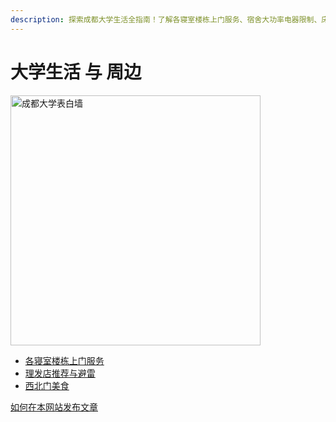 ```yaml
---
description: 探索成都大学生活全指南！了解各寝室楼栋上门服务、宿舍大功率电器限制、床铺编号及门禁规定；获取大一新生开学准备建议；查阅成都大学地铁运营时间和小白龙线路图；了解班委任职要求与考核制度；发现校园周边的理发店推荐与避雷指南，以及西北门美食推荐。全面的信息助你轻松适应大学生活，尽享便利与美味。
---
```


# 大学生活 与 周边

<img src="/表白墙.jpg" alt="成都大学表白墙" width="400"/>

- [各寝室楼栋上门服务](各寝室楼栋上门服务.md)
- [理发店推荐与避雷](理发店.md)
- [西北门美食](西北门美食.md)

[如何在本网站发布文章](../站务/如何在本网站发布文章.md)
